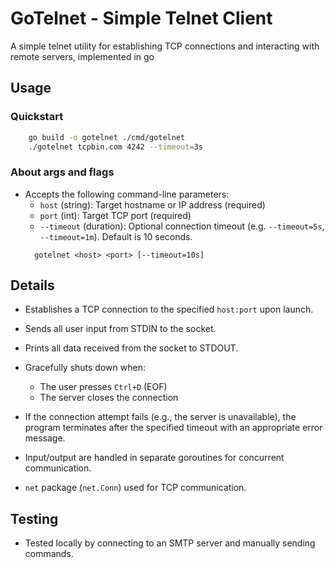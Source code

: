 # GoTelnet - Simple Telnet Client

A simple telnet utility for establishing TCP connections and interacting with remote servers,
implemented in go

## Usage
### Quickstart
```bash 
    go build -o gotelnet ./cmd/gotelnet  
    ./gotelnet tcpbin.com 4242 --timeout=3s
  ```
### About args and flags
- Accepts the following command-line parameters:
  - `host` (string): Target hostname or IP address (required)
  - `port` (int): Target TCP port (required)
  - `--timeout` (duration): Optional connection timeout (e.g. `--timeout=5s`, `--timeout=1m`). Default is 10 seconds.
  ```text
    gotelnet <host> <port> [--timeout=10s]
  ```

## Details
- Establishes a TCP connection to the specified `host:port` upon launch.
- Sends all user input from STDIN to the socket.
- Prints all data received from the socket to STDOUT.
- Gracefully shuts down when:
    - The user presses `Ctrl+D` (EOF)
    - The server closes the connection
- If the connection attempt fails (e.g., the server is unavailable), the program terminates after the specified
timeout with an appropriate error message.


- Input/output are handled in separate goroutines for concurrent communication.
- `net` package (`net.Conn`) used for TCP communication.

## Testing
- Tested locally by connecting to an SMTP server and manually sending commands.

